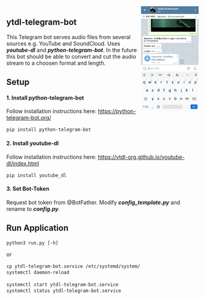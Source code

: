 <img src="preview.jpg" align="right" width="30%">

## ytdl-telegram-bot

This Telegram bot serves audio files from several sources e.g. YouTube and SoundCloud. 
Uses **_youtube-dl_** and **_python-telegram-bot_**. In the future this bot should be able to convert and cut the audio 
stream to a choosen format and length.



## Setup
#### **1. Install python-telegram-bot**
Follow installation instructions here: https://python-telegram-bot.org/
```
pip install python-telegram-bot
```

#### **2. Install youtube-dl**
Follow installation instructions here: https://ytdl-org.github.io/youtube-dl/index.html
```
pip install youtube_dl
```

#### **3. Set Bot-Token**
Request bot token from @BotFather. 
Modify **_config_template.py_** and rename to **_config.py_**.

## Run Application
```
python3 run.py [-h]
```
or
```
cp ytdl-telegram-bot.service /etc/systemd/system/
systemctl daemon-reload

systemctl start ytdl-telegram-bot.service
systemctl status ytdl-telegram-bot.service
```
